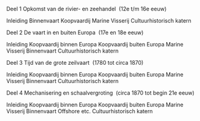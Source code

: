 Deel 1
Opkomst van de rivier- en zeehandel 
(12e t/m 16e eeuw)

Inleiding
Binnenvaart
Koopvaardij
Marine
Visserij
Cultuurhistorisch katern


Deel 2
De vaart in en buiten Europa 
(17e en 18e eeuw)

Inleiding
Koopvaardij binnen Europa
Koopvaardij buiten Europa
Marine
Visserij
Binnenvaart
Cultuurhistorisch katern




Deel 3
Tijd van de grote zeilvaart 
(1780 tot circa 1870)

Inleiding
Koopvaardij binnen Europa
Koopvaardij buiten Europa
Marine
Visserij
Binnenvaart
Cultuurhistorisch katern



Deel 4
Mechanisering en schaalvergroting 
(circa 1870 tot begin 21e eeuw)

Inleiding
Koopvaardij binnen Europa
Koopvaardij buiten Europa
Marine
Visserij
Binnenvaart
Offshore etc.
Cultuurhistorisch katern

